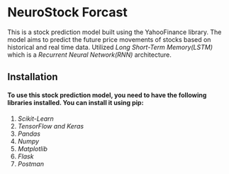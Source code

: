 # NeuroStock Forcast

This is a stock prediction model built using the YahooFinance library. The model aims to predict the future price movements of stocks based on historical and real time data. Utilized _Long Short-Term Memory(LSTM)_ which is a _Recurrent Neural Network(RNN)_ architecture.

## Installation

#### To use this stock prediction model, you need to have the following libraries installed. You can install it using pip:
 1. _Scikit-Learn_
 2. _TensorFlow and Keras_
 3. _Pandas_
 4. _Numpy_
 5. _Matplotlib_
 6. _Flask_
 7. _Postman_


